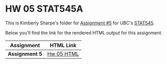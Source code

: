 # HW 05 STAT545A

This is Kimberly Sharpe's folder for [Assignment #5](https://stat545.stat.ubc.ca/evaluation/hw04/hw04/) for UBC's [STAT545](https://stat545.stat.ubc.ca/). 

Below you'll find the link for the rendered HTML output for this assignment.

| **Assignment**   | **HTML Link**       | 
| ------------     | --------           | 
| **Assignment 5**  | [Hw 05 HTML](https://stat545-ubc-hw-2019-20.github.io/stat545-hw-sharpekm/hw%2004/hw_04_sharpe.html) | 



